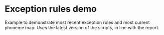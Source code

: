 # Exception rules demo

Example to demonstrate most recent exception rules and most current phoneme map. Uses the latest version of the scripts, in line with the report.
